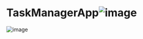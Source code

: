 # TaskManagerApp![image](https://user-images.githubusercontent.com/107117948/172654586-550b4bf1-81a0-461d-ad1f-6876a549e11c.png)
![image](https://user-images.githubusercontent.com/107117948/172654905-76379cc5-42e3-4f33-bf2c-8faedce93725.png)


